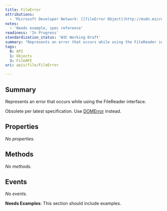 ```yaml
---
title: FileError
attributions:
  - 'Microsoft Developer Network: [[fileError Object](http://msdn.microsoft.com/en-us/library/ie/hh772306(v=vs.85).aspx) Article]'
notes:
  - 'Needs example, spec reference'
readiness: 'In Progress'
standardization_status: 'W3C Working Draft'
summary: "Represents an error that occurs while using the FileReader interface.\n"
tags:
  0: API
  1: Objects
  3: FileAPI
uri: apis/file/FileError

---
```

## Summary

Represents an error that occurs while using the FileReader interface.

Obsolete per latest specification. Use [DOMError](/dom/DOMError) instead.

## Properties

*No properties.*

## Methods

*No methods.*

## Events

*No events.*

**Needs Examples**: This section should include examples.

